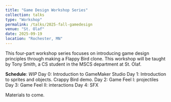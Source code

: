 ```yaml
---
title: "Game Design Workshop Series"
collection: talks
type: "Workshop"
permalink: /talks/2025-fall-gamedesign
venue: "St. Olaf"
date: 2025-09-19
location: "Rochester, MN"
---
```


This four-part workshop series focuses on introducing game design principles through making a Flappy Bird clone. This workshop will be taught by Tony Smith, a CS student in the MSCS department at St. Olaf.

**Schedule**: *WIP*
Day 0: Introduction to GameMaker Studio
Day 1: Introduction to sprites and objects. Crappy Bird demo.
Day 2: Game Feel I: projectiles
Day 3: Game Feel II: interactions
Day 4: SFX

Materials to come.